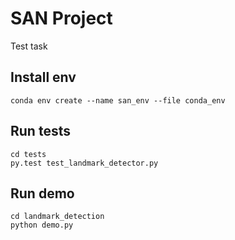 # SAN Project
Test task 


## Install env

```conda env create --name san_env --file conda_env```

## Run tests
```
cd tests
py.test test_landmark_detector.py
```

## Run demo
```
cd landmark_detection
python demo.py
```